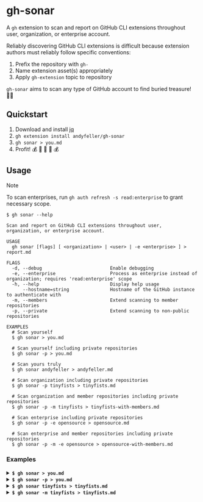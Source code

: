 # gh-sonar

A `gh` extension to scan and report on GitHub CLI extensions throughout user, organization, or enterprise account.

Reliably discovering GitHub CLI extensions is difficult because extension authors must reliably follow specific conventions:

1. Prefix the repository with `gh-`
1. Name extension asset(s) appropriately
1. Apply `gh-extension` topic to repository

`gh-sonar` aims to scan any type of GitHub account to find buried treasure! :pirate_flag:

## Quickstart

1. Download and install [jq](https://stedolan.github.io/jq/download/)
1. `gh extension install andyfeller/gh-sonar`
1. `gh sonar > you.md`
1. Profit! :moneybag: :money_with_wings: :money_mouth_face: :money_with_wings: :moneybag:

## Usage

> [!NOTE]
> To scan enterprises, run `gh auth refresh -s read:enterprise` to grant necessary scope.

```shell
$ gh sonar --help

Scan and report on GitHub CLI extensions throughout user, organization, or enterprise account.

USAGE
  gh sonar [flags] [ <organization> | <user> | -e <enterprise> ] > report.md

FLAGS
  -d, --debug                         Enable debugging
  -e, --enterprise                    Process as enterprise instead of organization; requires 'read:enterprise' scope
  -h, --help                          Display help usage
      --hostname=string               Hostname of the GitHub instance to authenticate with
  -m, --members                       Extend scanning to member repositories
  -p, --private                       Extend scanning to non-public repositories

EXAMPLES
  # Scan yourself
  $ gh sonar > you.md

  # Scan yourself including private repositories
  $ gh sonar -p > you.md

  # Scan yours truly
  $ gh sonar andyfeller > andyfeller.md

  # Scan organization including private repositories
  $ gh sonar -p tinyfists > tinyfists.md

  # Scan organization and member repositories including private repositories
  $ gh sonar -p -m tinyfists > tinyfists-with-members.md

  # Scan enterprise including private repositories
  $ gh sonar -p -e opensource > opensource.md

  # Scan enterprise and member repositories including private repositories
  $ gh sonar -p -m -e opensource > opensource-with-members.md
```

### Examples

<details><summary><b><code>$ gh sonar > you.md</code></b></summary>
<p>

```shell
Scanning user:  andyfeller
Scanning andyfeller repositories:  98
```

resulting output:

```markdown
# `andyfeller` user scan

1. [andyfeller/gh-artifact-purge](https://github.com/andyfeller/gh-artifact-purge)
1. [andyfeller/gh-catsup](https://github.com/andyfeller/gh-catsup)
1. [andyfeller/gh-codeowner-analysis](https://github.com/andyfeller/gh-codeowner-analysis)
1. [andyfeller/gh-dependency-report](https://github.com/andyfeller/gh-dependency-report)
1. [andyfeller/gh-kraken](https://github.com/andyfeller/gh-kraken)
1. [andyfeller/gh-montage](https://github.com/andyfeller/gh-montage)
1. [andyfeller/gh-publicize](https://github.com/andyfeller/gh-publicize)
1. [andyfeller/gh-quoth](https://github.com/andyfeller/gh-quoth)
1. [andyfeller/gh-repo-export](https://github.com/andyfeller/gh-repo-export)
1. [andyfeller/gh-ssh-allowed-signers](https://github.com/andyfeller/gh-ssh-allowed-signers)
1. [andyfeller/gh-sandbox](https://github.com/andyfeller/gh-sandbox)
1. [andyfeller/gh-sonar](https://github.com/andyfeller/gh-sonar)
```
</p>
</details>

<details><summary><b><code>$ gh sonar -p > you.md</code></b></summary>
<p>

```shell
Scanning user:  andyfeller
Scanning andyfeller repositories:  98
```

resulting output:

```markdown
# `andyfeller` user scan

1. [andyfeller/gh-artifact-purge](https://github.com/andyfeller/gh-artifact-purge)
1. [andyfeller/gh-catsup](https://github.com/andyfeller/gh-catsup)
1. [andyfeller/gh-codeowner-analysis](https://github.com/andyfeller/gh-codeowner-analysis)
1. [andyfeller/gh-dependency-report](https://github.com/andyfeller/gh-dependency-report)
1. [andyfeller/gh-kraken](https://github.com/andyfeller/gh-kraken)
1. [andyfeller/gh-montage](https://github.com/andyfeller/gh-montage)
1. [andyfeller/gh-publicize](https://github.com/andyfeller/gh-publicize)
1. [andyfeller/gh-quoth](https://github.com/andyfeller/gh-quoth)
1. [andyfeller/gh-repo-analysis](https://github.com/andyfeller/gh-repo-analysis)
1. [andyfeller/gh-repo-export](https://github.com/andyfeller/gh-repo-export)
1. [andyfeller/gh-ssh-allowed-signers](https://github.com/andyfeller/gh-ssh-allowed-signers)
1. [andyfeller/gh-app](https://github.com/andyfeller/gh-app)
1. [andyfeller/gh-hygiene](https://github.com/andyfeller/gh-hygiene)
1. [andyfeller/gh-org-team-repl](https://github.com/andyfeller/gh-org-team-repl)
1. [andyfeller/gh-promote-release](https://github.com/andyfeller/gh-promote-release)
1. [andyfeller/gh-sandbox](https://github.com/andyfeller/gh-sandbox)
1. [andyfeller/gh-sonar](https://github.com/andyfeller/gh-sonar)
```
</p>
</details>

<details><summary><b><code>$ gh sonar tinyfists > tinyfists.md</code></b></summary>
<p>

```shell
Scanning organization:  tinyfists
Scanning tinyfists repositories:  85
```

resulting output:

```markdown
# `tinyfists` organization scan

## organization extensions

1. [tinyfists/gh-nonsense](https://github.com/tinyfists/gh-nonsense)
1. [tinyfists/gh-pr-test](https://github.com/tinyfists/gh-pr-test)
1. [tinyfists/gh-testing-01](https://github.com/tinyfists/gh-testing-01)
```
</p>
</details>

<details><summary><b><code>$ gh sonar -m tinyfists > tinyfists.md</code></b></summary>
<p>

```shell
Scanning organization:  tinyfists
Scanning tinyfists repositories:  85
Scanning organization members:  19
Scanning amenocal repositories:  62
Scanning andyfeller repositories:  98
Scanning apdarr repositories:  20
Scanning BrytBoy repositories:  5
Scanning bval repositories:  73
Scanning david-wiggs repositories:  9
Scanning decyjphr repositories:  41
Scanning enyil repositories:  21
Scanning evgenyrahman repositories:  32
Scanning garnertb repositories:  124
Scanning igorcosta repositories:  191
Scanning JaredEgolf repositories:  20
Scanning jefeish repositories:  98
Scanning jonwicksy repositories:  7
Scanning katiem0 repositories:  33
Scanning kevfoste repositories:  32
Scanning polivebranch repositories:  11
Scanning ssulei7 repositories:  24
Scanning vila89 repositories:  61
```

resulting output:

```markdown
# `tinyfists` organization scan

## organization extensions

1. [tinyfists/gh-nonsense](https://github.com/tinyfists/gh-nonsense)
1. [tinyfists/gh-pr-test](https://github.com/tinyfists/gh-pr-test)
1. [tinyfists/gh-testing-01](https://github.com/tinyfists/gh-testing-01)

## member extensions

1. [amenocal/gh-pin-actions](https://github.com/amenocal/gh-pin-actions)
1. [andyfeller/gh-artifact-purge](https://github.com/andyfeller/gh-artifact-purge)
1. [andyfeller/gh-catsup](https://github.com/andyfeller/gh-catsup)
1. [andyfeller/gh-codeowner-analysis](https://github.com/andyfeller/gh-codeowner-analysis)
1. [andyfeller/gh-dependency-report](https://github.com/andyfeller/gh-dependency-report)
1. [andyfeller/gh-kraken](https://github.com/andyfeller/gh-kraken)
1. [andyfeller/gh-montage](https://github.com/andyfeller/gh-montage)
1. [andyfeller/gh-publicize](https://github.com/andyfeller/gh-publicize)
1. [andyfeller/gh-quoth](https://github.com/andyfeller/gh-quoth)
1. [andyfeller/gh-repo-export](https://github.com/andyfeller/gh-repo-export)
1. [andyfeller/gh-ssh-allowed-signers](https://github.com/andyfeller/gh-ssh-allowed-signers)
1. [andyfeller/gh-sandbox](https://github.com/andyfeller/gh-sandbox)
1. [andyfeller/gh-sonar](https://github.com/andyfeller/gh-sonar)
1. [apdarr/gh-artado](https://github.com/apdarr/gh-artado)
1. [igorcosta/gh-genissues](https://github.com/igorcosta/gh-genissues)
1. [igorcosta/gh-lazy](https://github.com/igorcosta/gh-lazy)
1. [katiem0/gh-branch-rules](https://github.com/katiem0/gh-branch-rules)
1. [katiem0/gh-collaborators](https://github.com/katiem0/gh-collaborators)
1. [katiem0/gh-environments](https://github.com/katiem0/gh-environments)
1. [katiem0/gh-export-secrets](https://github.com/katiem0/gh-export-secrets)
1. [katiem0/gh-migrate-rulesets](https://github.com/katiem0/gh-migrate-rulesets)
1. [katiem0/gh-organization-webhooks](https://github.com/katiem0/gh-organization-webhooks)
1. [katiem0/gh-seva](https://github.com/katiem0/gh-seva)
1. [ssulei7/gh-dormant-users](https://github.com/ssulei7/gh-dormant-users)
1. [ssulei7/gh-runner-usage](https://github.com/ssulei7/gh-runner-usage)
1. [ssulei7/gh-test-extension](https://github.com/ssulei7/gh-test-extension)
```
